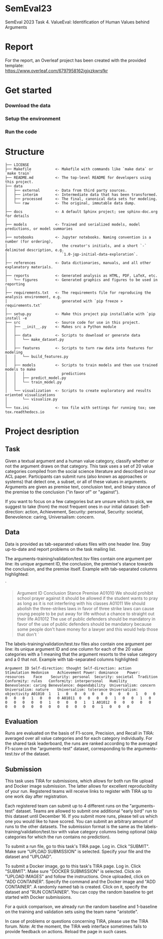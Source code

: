 # SemEval23
SemEval 2023 Task 4. ValueEval: Identification of Human Values behind Arguments

# Report  
For the report, an Overleaf project has been created with the provided template:  
https://www.overleaf.com/6797958162jgjxzkwrsfkr  

# Get started
### Download the data

### Setup the environment

### Run the code

# Structure
    ├── LICENSE
    ├── Makefile           <- Makefile with commands like `make data` or `make train`
    ├── README.md          <- The top-level README for developers using this project.
    ├── data
    │   ├── external       <- Data from third party sources.
    │   ├── interim        <- Intermediate data that has been transformed.
    │   ├── processed      <- The final, canonical data sets for modeling.
    │   └── raw            <- The original, immutable data dump.
    │
    ├── docs               <- A default Sphinx project; see sphinx-doc.org for details
    │
    ├── models             <- Trained and serialized models, model predictions, or model summaries
    │
    ├── notebooks          <- Jupyter notebooks. Naming convention is a number (for ordering),
    │                         the creator's initials, and a short `-` delimited description, e.g.
    │                         `1.0-jqp-initial-data-exploration`.
    │
    ├── references         <- Data dictionaries, manuals, and all other explanatory materials.
    │
    ├── reports            <- Generated analysis as HTML, PDF, LaTeX, etc.
    │   └── figures        <- Generated graphics and figures to be used in reporting
    │
    ├── requirements.txt   <- The requirements file for reproducing the analysis environment, e.g.
    │                         generated with `pip freeze > requirements.txt`
    │
    ├── setup.py           <- Make this project pip installable with `pip install -e`
    ├── src                <- Source code for use in this project.
    │   ├── __init__.py    <- Makes src a Python module
    │   │
    │   ├── data           <- Scripts to download or generate data
    │   │   └── make_dataset.py
    │   │
    │   ├── features       <- Scripts to turn raw data into features for modeling
    │   │   └── build_features.py
    │   │
    │   ├── models         <- Scripts to train models and then use trained models to make
    │   │   │                 predictions
    │   │   ├── predict_model.py
    │   │   └── train_model.py
    │   │
    │   └── visualization  <- Scripts to create exploratory and results oriented visualizations
    │       └── visualize.py
    │
    └── tox.ini            <- tox file with settings for running tox; see tox.readthedocs.io

# Project desription
## Task
Given a textual argument and a human value category, classify whether or not the argument draws on that category. This task uses a set of 20 value categories compiled from the social science literature and described in our ACL paper. Participants can submit runs (also known as approaches or systems) that detect one, a subset, or all of these values in arguments. Arguments are given as premise text, conclusion text, and binary stance of the premise to the conclusion ("in favor of" or "against").

If you want to focus on a few categories but are unsure which to pick, we suggest to take (from) the most frequent ones in our initial dataset: Self-direction: action, Achievement, Security: personal, Security: societal, Benevolence: caring, Universalism: concern.

## Data
Data is provided as tab-separated values files with one header line. Stay up-to-date and report problems on the task mailing list.

The arguments-training/validation/test.tsv files contain one argument per line: its unique argument ID, the conclusion, the premise's stance towards the conclusion, and the premise itself. Example with tab-separated columns highlighted:

`
> Argument ID	Conclusion	Stance	Premise
> A01010	We should prohibit school prayer	against	it should be allowed if the student wants to pray as long as it is not interfering with his classes
> A01011	We should abolish the three-strikes laws	in favor of	three strike laws can cause young people to be put away for life without a chance to straight out their life
> A01012	The use of public defenders should be mandatory	in favor of	the use of public defenders should be mandatory because some people don't have money for a lawyer and this would help those that don't
`

The labels-training/validation/test.tsv files also contain one argument per line: its unique argument ID and one column for each of the 20 value categories with a 1 meaning that the argument resorts to the value category and a 0 that not. Example with tab-separated columns highlighted:

`
Argument ID	Self-direction: thought	Self-direction: action	Stimulation	Hedonism	Achievement	Power: dominance	Power: resources	Face	Security: personal	Security: societal	Tradition	Conformity: rules	Conformity: interpersonal	Humility	Benevolence: caring	Benevolence: dependability	Universalism: concern	Universalism: nature	Universalism: tolerance	Universalism: objectivity
A01010	1	1	0	0	0	0	0	0	0	0	1	0	0	0	0	0	1	0	0	0
A01011	0	0	0	0	1	0	0	1	0	0	0	0	0	0	1	0	0	0	1	1
A01012	0	0	0	0	0	0	0	0	0	0	0	0	0	0	0	0	1	0	0	0
`

## Evaluation

Runs are evaluated on the basis of F1-score, Precision, and Recall in TIRA: averaged over all value categories and for each category individually. For the shared task leaderboard, the runs are ranked according to the averaged F1-score on the "arguments-test" dataset, corresponding to the arguments-test.tsv of the dataset.


## Submission

This task uses TIRA for submissions, which allows for both run file upload and Docker image submission. The latter allows for excellent reproducibility of your run. Registered teams will receive links to register with TIRA up to one work day after registration.

Each registered team can submit up to 4 different runs on the "arguments-test" dataset. Teams are allowed to submit one additional "early bird" run to this dataset until December 16. If you submit more runs, please tell us which one you would like to have scored. You can submit an arbitrary amount of runs to the other datasets. The submission format is the same as the labels-training/validation/test.tsv with value category columns being optional (skip categories for which the run contains no prediction).

To submit a run file, go to this task's TIRA page. Log in. Click "SUBMIT". Make sure "UPLOAD SUBMISSION" is selected. Specify your file and the dataset and "UPLOAD".

To submit a Docker image, go to this task's TIRA page. Log in. Click "SUBMIT". Make sure "DOCKER SUBMISSION" is selected. Click on "UPLOAD IMAGES" and follow the instructions. Once uploaded, click on "ADD CONTAINER". Specify the command and the Docker image and "ADD CONTAINER". A randomly named tab is created. Click on it, specify the dataset and "RUN CONTAINER". You can copy the random baseline to get started with Docker submissions.

For a quick comparison, we already run the random baseline and 1-baseline on the training and validation sets using the team name "aristotle".

In case of problems or questions concerning TIRA, please use the TIRA forum. Note: At the moment, the TIRA web interface sometimes fails to provide feedback on actions. Reload the page in such cases.
